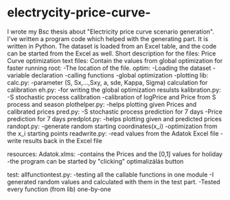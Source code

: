 # electrycity-price-curve-
 I wrote my Bsc thesis about "Electricity price curve scenario generation". I've written a program code which helped with the generating part. It is written in Python. The dataset is loaded from an Excel table, and the code can be started from the Excel as well.
Short description for the files:
Price Curve optimization
	text files: Contain the values from global optimization for faster running
	root:
	-The location of the file.
	optim:
	-Loading the dataset 
	-variable declaration
	-calling functions
	-global optimization
	-plotting
lib:
	calc.py:
	-parameter (S, Sx,...,Sxy, a, sde, Kappa, Sigma) calculation for calibration
	eh.py:
	-for writing the global optimization resulsts 
	kalibration.py:
	-S stochastic process calibration
	-calibration of logPrice and Price from S process and season 
	plothelper.py:
	-helps plotting given Prices and calibrated prices 
	pred.py:
	-S stochastic process prediction for 7 days
	-Price prediction for 7 days
	predplot.py:
	-helps plotting given and predicted prices 
	randopt.py:
	-generate random starting coordinates(x_i) 
	-optimization from the x_i starting points
	readwrite.py:
	-read values from the Adatok Excel file
	-write results back in the Excel file

resources:
	Adatok.xlms:
	-contains the Prices and the [0,1] values for holiday
	-the program can be started by "clicking" optimalizálás button

test:
	allfunctiontest.py:
	-testing all the callable functions in one module
-I generated random values and calculated with them in the test part.
-Tested every function (from lib) one-by-one
